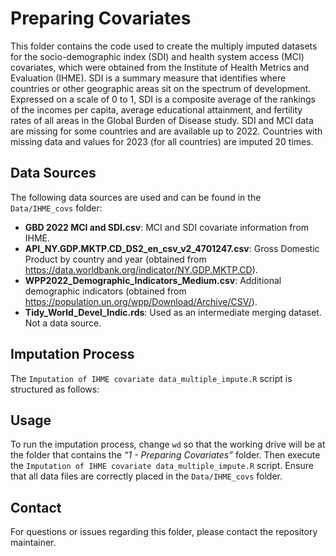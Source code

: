 
# Preparing Covariates

This folder contains the code used to create the multiply imputed
datasets for the socio-demographic index (SDI) and health system access
(MCI) covariates, which were obtained from the Institute of Health
Metrics and Evaluation (IHME). SDI is a summary measure that identifies
where countries or other geographic areas sit on the spectrum of
development. Expressed on a scale of 0 to 1, SDI is a composite average
of the rankings of the incomes per capita, average educational
attainment, and fertility rates of all areas in the Global Burden of
Disease study. SDI and MCI data are missing for some countries and are
available up to 2022. Countries with missing data and values for 2023
(for all countries) are imputed 20 times.

## Data Sources

The following data sources are used and can be found in the
`Data/IHME_covs` folder:

- **GBD 2022 MCI and SDI.csv**: MCI and SDI covariate information from
  IHME.
- **API_NY.GDP.MKTP.CD_DS2_en_csv_v2_4701247.csv**: Gross Domestic Product by country and year (obtained from https://data.worldbank.org/indicator/NY.GDP.MKTP.CD). 
- **WPP2022_Demographic_Indicators_Medium.csv**: Additional demographic indicators (obtained from https://population.un.org/wpp/Download/Archive/CSV/).
- **Tidy_World_Devel_Indic.rds**: Used as an intermediate merging dataset. Not a data source.

## Imputation Process

The `Imputation of IHME covariate data_multiple_impute.R` script is
structured as follows:


## Usage

To run the imputation process, change `wd` so that the working drive
will be at the folder that contains the *“1 - Preparing Covariates”*
folder. Then execute the
`Imputation of IHME covariate data_multiple_impute.R` script. Ensure
that all data files are correctly placed in the `Data/IHME_covs` folder.

## Contact

For questions or issues regarding this folder, please contact the
repository maintainer.
